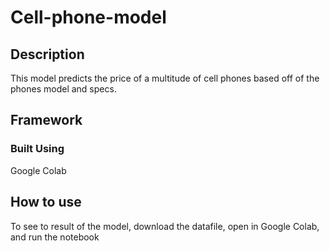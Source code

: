 # Cell-phone-model
<h2>Description </h2>
<p>This model predicts the price of a multitude of cell phones based off of the phones model and specs.</p>

<div>
<h2>Framework</h3>
<h3>Built Using</h3>
<p>Google Colab</p>
</div>

<div>
<h2>How to use</h2>
<p>To see to result of the model, download the datafile, open in Google Colab, and run the notebook</p>
</div>

